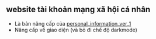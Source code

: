 ## website tài khoản mạng xã hội cá nhân
- Là bản nâng cấp của [personal_information_ver_1](https://github.com/iamironman1233/web_info)
- Nâng cấp về giao diện (và bỏ đi chế độ darkmode)
